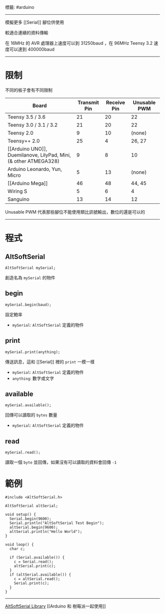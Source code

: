 標籤: #arduino 

---

模擬更多 [[Serial]] 腳位供使用

較適合連續的資料傳輸

在 16MHz 的 AVR 處理器上速度可以到 31250baud ，在 96MHz Teensy 3.2 速度可以達到 400000baud

---

# 限制

不同的板子會有不同限制

Board | Transmit Pin | Receive Pin | Unusable PWM
--- | --- | --- | ---
Teensy 3.5 / 3.6 | 21 | 20 | 22
Teensy 3.0 / 3.1 / 3.2 | 21 | 20 | 22
Teensy 2.0 | 9 | 10 | (none)
Teensy++ 2.0 | 25 | 4 | 26, 27
[[Arduino UNO]], Duemilanove, LilyPad, Mini, (& other ATMEGA328) | 9 | 8 | 10
Arduino Leonardo, Yun, Micro | 5 | 13 | (none)
[[Arduino Mega]] | 46 | 48 | 44, 45
Wiring S | 5 | 6 | 4
Sanguino | 13 | 14 | 12

Unusable PWM 代表那些腳位不能使用類比訊號輸出，數位的還是可以的

---

# 程式

## AltSoftSerial

```arduino
AltSoftSerial mySerial;
```
創造名為 `mySerial` 的物件

## begin

```arduino
mySerial.begin(baud);
```
設定鮑率

- `mySerial`: `AltSoftSerial` 定義的物件

## print

```arduino
mySerial.print(anything);
```
傳送訊息，這和 [[Serial]] 裡的 `print` 一模一樣

- `mySerial`: `AltSoftSerial` 定義的物件
- `anything`: 數字或文字

## available

```arduino
mySerial.available();
```
回傳可以讀取的 `bytes` 數量

- `mySerial`: `AltSoftSerial` 定義的物件

## read

```arduino
mySerial.read();
```
讀取一個 `byte` 並回傳，如果沒有可以讀取的資料會回傳 `-1`

# 範例

```arduino
#include <AltSoftSerial.h>

AltSoftSerial altSerial;

void setup() {
  Serial.begin(9600);
  Serial.println("AltSoftSerial Test Begin");
  altSerial.begin(9600);
  altSerial.println("Hello World");
}

void loop() {
  char c;

  if (Serial.available()) {
    c = Serial.read();
    altSerial.print(c);
  }
  if (altSerial.available()) {
    c = altSerial.read();
    Serial.print(c);
  }
}
```

---

[AltSoftSerial Library](https://www.pjrc.com/teensy/td_libs_AltSoftSerial.html)
[[Arduino 和 樹莓派一起使用]]